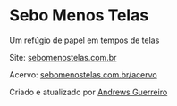 # Sebo Menos Telas

Um refúgio de papel em tempos de telas

Site: [sebomenostelas.com.br](https://sebomenostelas.com.br)

Acervo: [sebomenostelas.com.br/acervo](https://sebomenostelas.com.br/acervo)

Criado e atualizado por [Andrews Guerreiro](https://github.com/andguerreiro)

